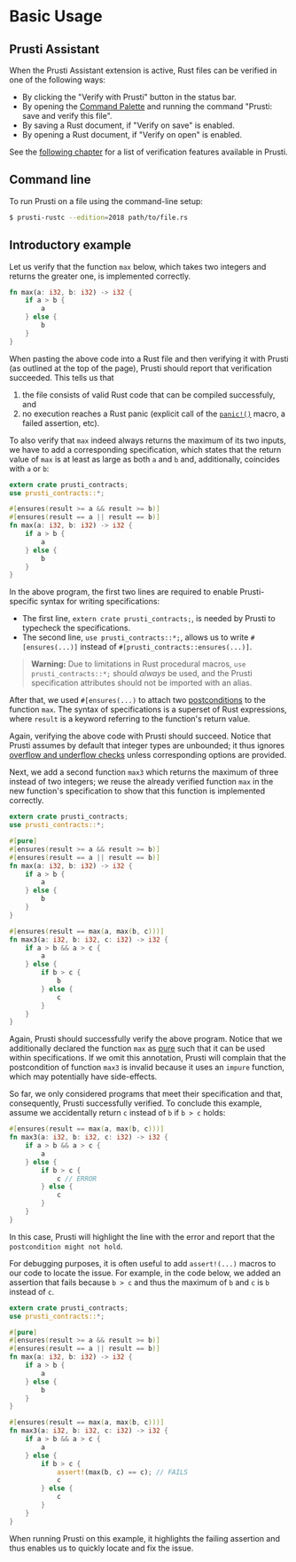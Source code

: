 # Basic Usage

## Prusti Assistant

When the Prusti Assistant extension is active, Rust files can be verified in one of the following ways:

- By clicking the "Verify with Prusti" button in the status bar.
- By opening the [Command Palette](https://code.visualstudio.com/docs/getstarted/userinterface#_command-palette) and running the command "Prusti: save and verify this file".
- By saving a Rust document, if "Verify on save" is enabled.
- By opening a Rust document, if "Verify on open" is enabled.

See the [following chapter](verify/summary.md) for a list of verification features available in Prusti.

## Command line

To run Prusti on a file using the command-line setup:

```bash
$ prusti-rustc --edition=2018 path/to/file.rs
```

## Introductory example

Let us verify that the function `max` below, which takes two integers and returns the greater one, is implemented correctly.

```rust
fn max(a: i32, b: i32) -> i32 {
    if a > b {
        a
    } else {
        b
    }
}
```

When pasting the above code into a Rust file and then verifying it with Prusti (as outlined at the top of the page), Prusti should report that verification succeeded.
This tells us that

1. the file consists of valid Rust code that can be compiled successfuly, and
2. no execution reaches a Rust panic (explicit call of the [`panic!()`](https://doc.rust-lang.org/std/macro.panic.html) macro, a failed assertion, etc).

To also verify that `max` indeed always returns the maximum of its two inputs, we have to add a corresponding specification, which states
that the return value of `max` is at least as large as both `a` and `b` and, additionally, coincides with `a` or `b`:

```rust
extern crate prusti_contracts;
use prusti_contracts::*;

#[ensures(result >= a && result >= b)]
#[ensures(result == a || result == b)]
fn max(a: i32, b: i32) -> i32 {
    if a > b {
        a
    } else {
        b
    }
}
```

In the above program, the first two lines are required to enable Prusti-specific syntax for writing specifications:

- The first line, `extern crate prusti_contracts;`, is needed by Prusti to typecheck the specifications.
- The second line, `use prusti_contracts::*;`, allows us to write `#[ensures(...)]` instead of `#[prusti_contracts::ensures(...)]`.

> **Warning:** Due to limitations in Rust procedural macros, `use prusti_contracts::*;` should *always* be used, and the Prusti specification attributes should not be imported with an alias.

After that, we used `#[ensures(...)` to attach two [postconditions](verify/prepost.md) to the function `max`. 
The syntax of specifications is a superset of Rust expressions, where `result` is a keyword referring to the function's return value. 

Again, verifying the above code with Prusti should succeed. 
Notice that Prusti assumes by default that integer types are unbounded; it thus ignores [overflow and underflow checks](verify/overflow.md) unless corresponding options are provided.

Next, we add a second function `max3` which returns the maximum of three instead of two integers; we reuse the already verified function `max` in the new function's specification to show that this function is implemented correctly.

```rust
extern crate prusti_contracts;
use prusti_contracts::*;

#[pure]
#[ensures(result >= a && result >= b)]
#[ensures(result == a || result == b)]
fn max(a: i32, b: i32) -> i32 {
    if a > b {
        a
    } else {
        b
    }
}

#[ensures(result == max(a, max(b, c)))]
fn max3(a: i32, b: i32, c: i32) -> i32 {
    if a > b && a > c {
        a
    } else {
        if b > c {
            b
        } else {
            c
        }
    }
}
```

Again, Prusti should successfully verify the above program.
Notice that we additionally declared the function `max` as [pure](verify/pure.md) such that it can be used within specifications.
If we omit this annotation, Prusti will complain that the postcondition of function `max3` is invalid because it uses an `impure` function, which may potentially have side-effects.

So far, we only considered programs that meet their specification and that, consequently, Prusti successfully verified.
To conclude this example, assume we accidentally return `c` instead of `b` if `b > c` holds:

```rust
#[ensures(result == max(a, max(b, c)))]
fn max3(a: i32, b: i32, c: i32) -> i32 {
    if a > b && a > c {
        a
    } else {
        if b > c {
            c // ERROR
        } else {
            c
        }
    }
}
```

In this case, Prusti will highlight the line with the error and report that the `postcondition might not hold`.

For debugging purposes, it is often useful to add `assert!(...)` macros to our code to locate the issue. For example, in the code below, we added an assertion that fails because `b > c` and thus the maximum of `b` and `c` is `b` instead of `c`. 

```rust
extern crate prusti_contracts;
use prusti_contracts::*;

#[pure]
#[ensures(result >= a && result >= b)]
#[ensures(result == a || result == b)]
fn max(a: i32, b: i32) -> i32 {
    if a > b {
        a
    } else {
        b
    }
}

#[ensures(result == max(a, max(b, c)))]
fn max3(a: i32, b: i32, c: i32) -> i32 {
    if a > b && a > c {
        a
    } else {
        if b > c {
            assert!(max(b, c) == c); // FAILS
            c
        } else {
            c
        }
    }
}
```

When running Prusti on this example, it highlights the failing assertion and thus enables us to quickly locate and fix the issue. 
